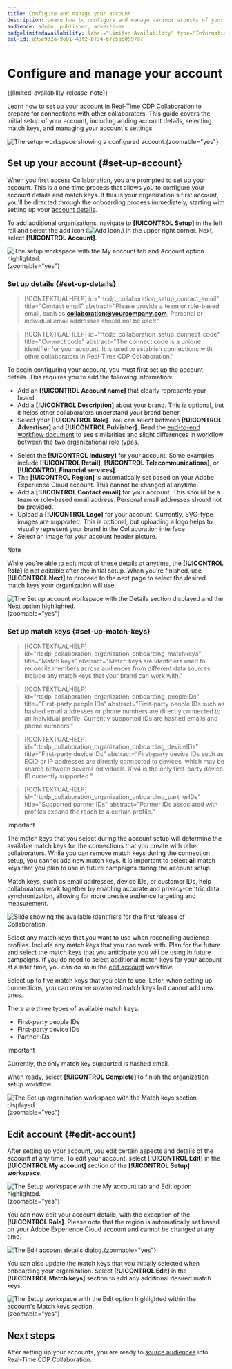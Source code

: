 ```yaml
---
title: Configure and manage your account
description: Learn how to configure and manage various aspects of your account in Real-Time CDP Collaboration
audience: admin, publisher, advertiser
badgelimitedavailability: label="Limited Availability" type="Informative" url="https://helpx.adobe.com/legal/product-descriptions/real-time-customer-data-platform-collaboration.html newtab=true"
exl-id: a95e932a-9681-48f2-bf34-6fe5a50597d7
---
```

# Configure and manage your account 

{{limited-availability-release-note}}

Learn how to set up your account in Real-Time CDP Collaboration to prepare for connections with other collaborators. This guide covers the initial setup of your account, including adding account details, selecting match keys, and managing your account's settings.

![The setup workspace showing a configured account.](/help/assets/setup/manage-account/my-account.png){zoomable="yes"}

## Set up your account {#set-up-account}

When you first access Collaboration, you are prompted to set up your account. This is a one-time process that allows you to configure your account details and match keys. If this is your organization's first account, you'll be directed through the onboarding process immediately, starting with setting up your [account details](#set-up-details).

To add additional organizations, navigate to **[!UICONTROL Setup]** in the left rail and select the add icon (![Add icon.](/help/assets/icons/plus.png)) in the upper right corner. Next, select **[!UICONTROL Account]**.

![The setup workspace with the My account tab and Account option highlighted.](/help/assets/setup/manage-account/add-new-account.png){zoomable="yes"}

### Set up details {#set-up-details}

>[!CONTEXTUALHELP]
>id="rtcdp_collaboration_setup_contact_email"
>title="Contact email"
>abstract="Please provide a team or role-based email, such as **collaboration@yourcompany.com**. Personal or individual email addresses should not be used."

>[!CONTEXTUALHELP]
>id="rtcdp_collaboration_setup_connect_code"
>title="Connect code"
>abstract="The connect code is a unique identifier for your account. It is used to establish connections with other collaborators in Real-Time CDP Collaboration."

<!-- Move the above popover to new section for invite on this page when its created -->

To begin configuring your account, you must first set up the account details. This requires you to add the following information:

* Add an **[!UICONTROL Account name]** that clearly represents your brand.
* Add a **[!UICONTROL Description]** about your brand. This is optional, but it helps other collaborators understand your brand better.
* Select your **[!UICONTROL Role]**. You can select between **[!UICONTROL Advertiser]** and **[!UICONTROL Publisher]**. Read the [end-to-end workflow document](/help/guide/overview/end-to-end-workflow.md) to see similarities and slight differences in workflow between the two organizational role types.
<!-- The above will need to be updated when I update things for B2B -->
* Select the **[!UICONTROL Industry]** for your account. Some examples include **[!UICONTROL Retail]**, **[!UICONTROL Telecommunications]**, or **[!UICONTROL Financial services]**.
* The **[!UICONTROL Region]** is automatically set based on your Adobe Experience Cloud account. This cannot be changed at anytime.
* Add a **[!UICONTROL Contact email]** for your account. This should be a team or role-based email address. Personal email addresses should not be provided.
* Upload a **[!UICONTROL Logo]** for your account. Currently, SVG-type images are supported. This is optional, but uploading a logo helps to visually represent your brand in the Collaboration interface
* Select an image for your account header picture.

>[!NOTE]
>
>While you're able to edit most of these details at anytime, the **[!UICONTROL Role]** is not editable after the initial setup. When you're finished, use **[!UICONTROL Next]** to proceed to the next page to select the desired match keys your organization will use.

![The Set up account workspace with the Details section displayed and the Next option highlighted.](/help/assets/setup/manage-account/add-account-details.png){zoomable="yes"}

### Set up match keys {#set-up-match-keys}

>[!CONTEXTUALHELP]
>id="rtcdp_collaboration_organization_onboarding_matchkeys"
>title="Match keys"
>abstract="Match keys are identifiers used to reconcile members across audiences from different data sources. Include any match keys that your brand can work with."

>[!CONTEXTUALHELP]
>id="rtcdp_collaboration_organization_onboarding_peopleIDs"
>title="First-party people IDs"
>abstract="First-party people IDs such as hashed email addresses or phone numbers are directly connected to an individual profile. Currently supported IDs are hashed emails and phone numbers."

>[!CONTEXTUALHELP]
>id="rtcdp_collaboration_organization_onboarding_deviceIDs"
>title="First-party device IDs"
>abstract="First-party device IDs such as ECID or IP addresses are directly connected to devices, which may be shared between several individuals. IPv4 is the only first-party device ID currently supported."

>[!CONTEXTUALHELP]
>id="rtcdp_collaboration_organization_onboarding_partnerIDs"
>title="Supported partner IDs"
>abstract="Partner IDs associated with profiles expand the reach to a certain profile."

>[!IMPORTANT]
>
>The match keys that you select during the account setup will determine the available match keys for the connections that you create with other collaborators. While you can remove match keys during the connection setup, you cannot add new match keys. It is important to select **all** match keys that you plan to use in future campaigns during the account setup.

Match keys, such as email addresses, device IDs, or customer IDs, help collaborators work together by enabling accurate and privacy-centric data synchronization, allowing for more precise audience targeting and measurement.

![Slide showing the available identifiers for the first release of Collaboration.](/help/assets/setup/manage-account/available-identifiers.png)

<!-- Eventually replace this image above to match branding better. -->

Select any match keys that you want to use when reconciling audience profiles. Include any match keys that you can work with. Plan for the future and select the match keys that you anticipate you will be using in future campaigns. If you do need to select additional match keys for your account at a later time, you can do so in the [edit account](#edit-account) workflow.

Select up to five match keys that you plan to use. Later, when setting up connections, you can remove unwanted match keys but cannot add new ones.

There are three types of available match keys:

* First-party people IDs
* First-party device IDs
* Partner IDs

>[!IMPORTANT]
>
>Currently, the only match key supported is hashed email.

When ready, select **[!UICONTROL Complete]** to finish the organization setup workflow. 

![The Set up organization workspace with the Match keys section displayed.](/help/assets/setup/manage-account/add-account-match-keys.png){zoomable="yes"}

## Edit account {#edit-account}

After setting up your account, you edit certain aspects and details of the account at any time. To edit your account, select **[!UICONTROL Edit]** in the **[!UICONTROL My account]** section of the **[!UICONTROL Setup] workspace**.

![The Setup workspace with the My account tab and Edit option highlighted.](/help/assets/setup/manage-account/edit-account.png){zoomable="yes"}

You can now edit your account details, with the exception of the **[!UICONTROL Role]**. Please note that the region is automatically set based on your Adobe Experience Cloud account and cannot be changed at any time.

![The Edit account details dialog.](/help/assets/setup/manage-account/editable-options.png){zoomable="yes"}

You can also update the match keys that you initially selected when onboarding your organization. Select **[!UICONTROL Edit]** in the **[!UICONTROL Match keys]** section to add any additional desired match keys.

![The Setup workspace with the Edit option highlighted within the account's Match keys section.](/help/assets/setup/manage-account/edit-match-keys.png){zoomable="yes"}

## Next steps

After setting up your accounts, you are ready to [source audiences](/help/guide/setup/onboard-audiences.md) into Real-Time CDP Collaboration.
